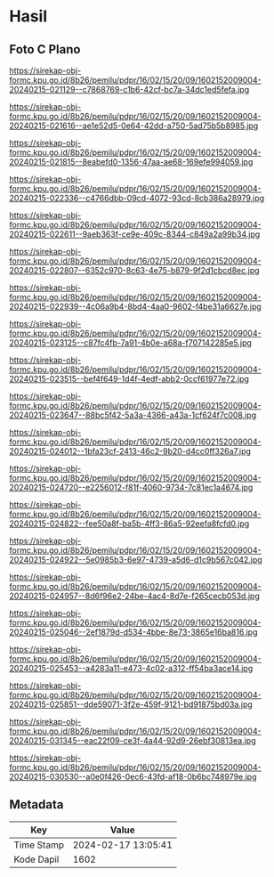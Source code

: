 # Hasil

## Foto C Plano

https://sirekap-obj-formc.kpu.go.id/8b26/pemilu/pdpr/16/02/15/20/09/1602152009004-20240215-021129--c7868769-c1b6-42cf-bc7a-34dc1ed5fefa.jpg

https://sirekap-obj-formc.kpu.go.id/8b26/pemilu/pdpr/16/02/15/20/09/1602152009004-20240215-021616--ae1e52d5-0e64-42dd-a750-5ad75b5b8985.jpg

https://sirekap-obj-formc.kpu.go.id/8b26/pemilu/pdpr/16/02/15/20/09/1602152009004-20240215-021815--8eabefd0-1356-47aa-ae68-169efe994059.jpg

https://sirekap-obj-formc.kpu.go.id/8b26/pemilu/pdpr/16/02/15/20/09/1602152009004-20240215-022336--c4766dbb-09cd-4072-93cd-8cb386a28979.jpg

https://sirekap-obj-formc.kpu.go.id/8b26/pemilu/pdpr/16/02/15/20/09/1602152009004-20240215-022611--9aeb363f-ce9e-409c-8344-c849a2a99b34.jpg

https://sirekap-obj-formc.kpu.go.id/8b26/pemilu/pdpr/16/02/15/20/09/1602152009004-20240215-022807--6352c970-8c63-4e75-b879-9f2d1cbcd8ec.jpg

https://sirekap-obj-formc.kpu.go.id/8b26/pemilu/pdpr/16/02/15/20/09/1602152009004-20240215-022939--4c06a9b4-8bd4-4aa0-9602-f4be31a6627e.jpg

https://sirekap-obj-formc.kpu.go.id/8b26/pemilu/pdpr/16/02/15/20/09/1602152009004-20240215-023125--c87fc4fb-7a91-4b0e-a68a-f707142285e5.jpg

https://sirekap-obj-formc.kpu.go.id/8b26/pemilu/pdpr/16/02/15/20/09/1602152009004-20240215-023515--bef4f649-1d4f-4edf-abb2-0ccf61977e72.jpg

https://sirekap-obj-formc.kpu.go.id/8b26/pemilu/pdpr/16/02/15/20/09/1602152009004-20240215-023647--88bc5f42-5a3a-4366-a43a-1cf624f7c008.jpg

https://sirekap-obj-formc.kpu.go.id/8b26/pemilu/pdpr/16/02/15/20/09/1602152009004-20240215-024012--1bfa23cf-2413-46c2-9b20-d4cc0ff326a7.jpg

https://sirekap-obj-formc.kpu.go.id/8b26/pemilu/pdpr/16/02/15/20/09/1602152009004-20240215-024720--e2256012-f81f-4060-9734-7c81ec1a4674.jpg

https://sirekap-obj-formc.kpu.go.id/8b26/pemilu/pdpr/16/02/15/20/09/1602152009004-20240215-024822--fee50a8f-ba5b-4ff3-86a5-92eefa8fcfd0.jpg

https://sirekap-obj-formc.kpu.go.id/8b26/pemilu/pdpr/16/02/15/20/09/1602152009004-20240215-024922--5e0985b3-6e97-4739-a5d6-d1c9b567c042.jpg

https://sirekap-obj-formc.kpu.go.id/8b26/pemilu/pdpr/16/02/15/20/09/1602152009004-20240215-024957--8d6f96e2-24be-4ac4-8d7e-f265cecb053d.jpg

https://sirekap-obj-formc.kpu.go.id/8b26/pemilu/pdpr/16/02/15/20/09/1602152009004-20240215-025046--2ef1879d-d534-4bbe-8e73-3865e16ba816.jpg

https://sirekap-obj-formc.kpu.go.id/8b26/pemilu/pdpr/16/02/15/20/09/1602152009004-20240215-025453--a4283a11-e473-4c02-a312-ff54ba3ace14.jpg

https://sirekap-obj-formc.kpu.go.id/8b26/pemilu/pdpr/16/02/15/20/09/1602152009004-20240215-025851--dde59071-3f2e-459f-9121-bd91875bd03a.jpg

https://sirekap-obj-formc.kpu.go.id/8b26/pemilu/pdpr/16/02/15/20/09/1602152009004-20240215-031345--eac22f09-ce3f-4a44-92d9-26ebf30813ea.jpg

https://sirekap-obj-formc.kpu.go.id/8b26/pemilu/pdpr/16/02/15/20/09/1602152009004-20240215-030530--a0e0f426-0ec6-43fd-af18-0b6bc748979e.jpg


## Metadata

| Key        | Value               |
| ---------- | ------------------- |
| Time Stamp | 2024-02-17 13:05:41 |
| Kode Dapil | 1602                |



